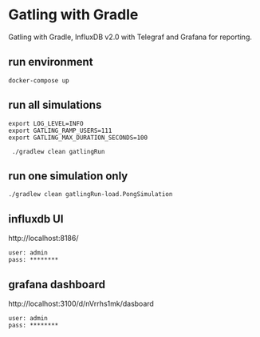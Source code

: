 # Gatling with Gradle
Gatling with Gradle, InfluxDB v2.0 with Telegraf and Grafana for reporting.   

## run environment
```
docker-compose up
```

## run all simulations
```
export LOG_LEVEL=INFO
export GATLING_RAMP_USERS=111
export GATLING_MAX_DURATION_SECONDS=100
 
 ./gradlew clean gatlingRun
```
## run one simulation only
```
./gradlew clean gatlingRun-load.PongSimulation
```

## influxdb UI
http://localhost:8186/

```
user: admin
pass: ********
```

## grafana dashboard
http://localhost:3100/d/nVrrhs1mk/dasboard
```
user: admin
pass: ********
```
